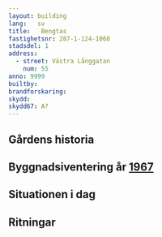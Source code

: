 ```yaml
---
layout: building
lang:   sv
title:   Bengtas
fastighetsnr: 287-1-124-1068
stadsdel: 1
address:
  - street: Västra Långgatan
    num: 55
anno: 9999
builtby:
brandforskaring:
skydd:
skydd67: A?
---
```

## Gårdens historia

## Byggnadsiventering år <a href="/sources/keinanen_karki.pdf">1967</a>


## Situationen i dag


## Ritningar